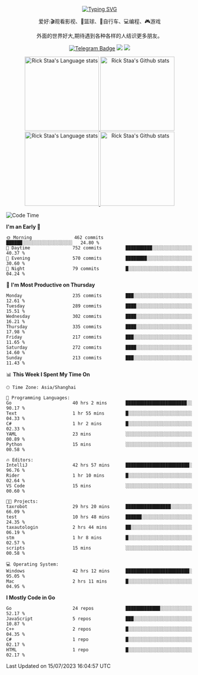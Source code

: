 <div align="center"> 

[![Typing SVG](https://readme-typing-svg.herokuapp.com?size=25&duration=2500&color=eeeeee&vCenter=true&width=200&height=40&lines=Hi+there+%F0%9F%91%8B%F0%9F%8F%BB;I'm+DanBai)](https://git.io/typing-svg)

爱好:🎬观看影视、🏀篮球、🚴自行车、💻编程、🎮游戏

外面的世界好大,期待遇到各种各样的人结识更多朋友。

[![Telegram Badge](https://img.shields.io/badge/-Telegram-blue?style=flat&logo=Telegram&logoColor=white)](https://t.me/danbai9420) 
[![](https://img.shields.io/badge/-Blog-brightgreen?style=flat&logo=Blogger&logoColor=white)](https://p00q.cn)
[![](https://img.shields.io/badge/-Email-red?style=flat&logo=Mail.Ru&logoColor=white)](mailto:danbai@88.com)
</div>

<!-- Light Mode -->
<div align="center"> 
<a href="https://github.com/anuraghazra/github-readme-stats#gh-light-mode-only">
<img height=200 src="https://github-readme-stats.vercel.app/api/top-langs/?username=danbai225&layout=compact&langs_count=10&hide_border=1&role=OWNER,COLLABORATOR#gh-light-mode-only" alt="Rick Staa's Language stats" />
</a>
<a href="https://github.com/anuraghazra/github-readme-stats#gh-light-mode-only">
<img height=200 src="https://github-readme-stats.vercel.app/api?username=danbai225&show_icons=true&count_private=true&line_height=28&hide_border=1&include_all_commits=true&card_width=450&role=OWNER,COLLABORATOR&exclude_repo=github-readme-stats#gh-light-mode-only" alt="Rick Staa's Github stats" />
</a>
</div>

<!-- Dark Mode -->
<div align="center"> 
<a href="https://github.com/anuraghazra/github-readme-stats#gh-dark-mode-only">
<img height=200 src="https://github-readme-stats.vercel.app/api/top-langs/?username=danbai225&layout=compact&langs_count=10&hide_border=1&role=OWNER,COLLABORATOR&theme=github_dark#gh-dark-mode-only" alt="Rick Staa's Language stats" />
</a>
<a href="https://github.com/anuraghazra/github-readme-stats#gh-dark-mode-only">
<img height=200 src="https://github-readme-stats.vercel.app/api?username=danbai225&show_icons=true&count_private=true&line_height=28&hide_border=1&include_all_commits=true&card_width=450&role=OWNER,COLLABORATOR&exclude_repo=github-readme-stats&theme=github_dark#gh-dark-mode-only" alt="Rick Staa's Github stats" />
</a>
</div>

<!--START_SECTION:waka-->
![Code Time](http://img.shields.io/badge/Code%20Time-617%20hrs%2023%20mins-blue)

**I'm an Early 🐤** 

```text
🌞 Morning                462 commits         ██████░░░░░░░░░░░░░░░░░░░   24.80 % 
🌆 Daytime                752 commits         ██████████░░░░░░░░░░░░░░░   40.37 % 
🌃 Evening                570 commits         ████████░░░░░░░░░░░░░░░░░   30.60 % 
🌙 Night                  79 commits          █░░░░░░░░░░░░░░░░░░░░░░░░   04.24 % 
```
📅 **I'm Most Productive on Thursday** 

```text
Monday                   235 commits         ███░░░░░░░░░░░░░░░░░░░░░░   12.61 % 
Tuesday                  289 commits         ████░░░░░░░░░░░░░░░░░░░░░   15.51 % 
Wednesday                302 commits         ████░░░░░░░░░░░░░░░░░░░░░   16.21 % 
Thursday                 335 commits         ████░░░░░░░░░░░░░░░░░░░░░   17.98 % 
Friday                   217 commits         ███░░░░░░░░░░░░░░░░░░░░░░   11.65 % 
Saturday                 272 commits         ████░░░░░░░░░░░░░░░░░░░░░   14.60 % 
Sunday                   213 commits         ███░░░░░░░░░░░░░░░░░░░░░░   11.43 % 
```


📊 **This Week I Spent My Time On** 

```text
🕑︎ Time Zone: Asia/Shanghai

💬 Programming Languages: 
Go                       40 hrs 2 mins       ███████████████████████░░   90.17 % 
Text                     1 hr 55 mins        █░░░░░░░░░░░░░░░░░░░░░░░░   04.33 % 
C#                       1 hr 2 mins         █░░░░░░░░░░░░░░░░░░░░░░░░   02.33 % 
YAML                     23 mins             ░░░░░░░░░░░░░░░░░░░░░░░░░   00.89 % 
Python                   15 mins             ░░░░░░░░░░░░░░░░░░░░░░░░░   00.58 % 

🔥 Editors: 
IntelliJ                 42 hrs 57 mins      ████████████████████████░   96.76 % 
Rider                    1 hr 10 mins        █░░░░░░░░░░░░░░░░░░░░░░░░   02.64 % 
VS Code                  15 mins             ░░░░░░░░░░░░░░░░░░░░░░░░░   00.60 % 

🐱‍💻 Projects: 
taxrobot                 29 hrs 20 mins      █████████████████░░░░░░░░   66.09 % 
test                     10 hrs 48 mins      ██████░░░░░░░░░░░░░░░░░░░   24.35 % 
taxautologin             2 hrs 44 mins       ██░░░░░░░░░░░░░░░░░░░░░░░   06.19 % 
stm                      1 hr 8 mins         █░░░░░░░░░░░░░░░░░░░░░░░░   02.57 % 
scripts                  15 mins             ░░░░░░░░░░░░░░░░░░░░░░░░░   00.58 % 

💻 Operating System: 
Windows                  42 hrs 12 mins      ████████████████████████░   95.05 % 
Mac                      2 hrs 11 mins       █░░░░░░░░░░░░░░░░░░░░░░░░   04.95 % 
```

**I Mostly Code in Go** 

```text
Go                       24 repos            █████████████░░░░░░░░░░░░   52.17 % 
JavaScript               5 repos             ███░░░░░░░░░░░░░░░░░░░░░░   10.87 % 
C++                      2 repos             █░░░░░░░░░░░░░░░░░░░░░░░░   04.35 % 
C#                       1 repo              █░░░░░░░░░░░░░░░░░░░░░░░░   02.17 % 
HTML                     1 repo              █░░░░░░░░░░░░░░░░░░░░░░░░   02.17 % 
```




 Last Updated on 15/07/2023 16:04:57 UTC
<!--END_SECTION:waka-->
